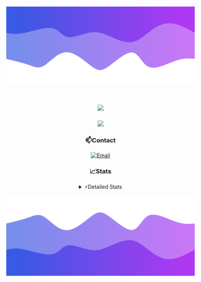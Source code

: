 ![Header](./header.png)
<div align="center">

<h1 align="center">
  <a href="https://git.io/typing-svg">
    <img src="https://readme-typing-svg.herokuapp.com/?lines=Hello,+There!+👋;This+is+chicho.;CEO+on+Hely+Development....;&center=true&size=25">
  </a>
</h1>
  
<p align="center">
  <img src="https://lanyard.cnrad.dev/api/852683595378196480" />
</p>

### 📫Contact
  [![Email](https://img.shields.io/badge/Email-gastondalla@gmail.com-04619f?style=for-the-badge&logo=gmail&logoColor=white)](mailto:gastondalla@gmail.com)
</br>  
### 📈Stats
<details>
    <summary> ⚡Detailed Stats</summary>
    <br/>

<!--START_SECTION:waka-->
![Code Time](http://img.shields.io/badge/Code%20Time-127%20hrs%2054%20mins-blue)

![Profile Views](http://img.shields.io/badge/Profile%20Views-4-blue)

**🐱 My GitHub Data** 

> 📦 37.4 kB Used in GitHub's Storage 
 > 
> 🏆 8 Contributions in the Year 2023
 > 
> 🚫 Not Opted to Hire
 > 
> 📜 7 Public Repositories 
 > 
> 🔑 7 Private Repositories 
 > 
**I'm a Night 🦉** 

```text
🌞 Morning                14 commits          █░░░░░░░░░░░░░░░░░░░░░░░░   04.29 % 
🌆 Daytime                48 commits          ████░░░░░░░░░░░░░░░░░░░░░   14.72 % 
🌃 Evening                156 commits         ████████████░░░░░░░░░░░░░   47.85 % 
🌙 Night                  108 commits         ████████░░░░░░░░░░░░░░░░░   33.13 % 
```
📅 **I'm Most Productive on Tuesday** 

```text
Monday                   23 commits          ██░░░░░░░░░░░░░░░░░░░░░░░   07.06 % 
Tuesday                  69 commits          █████░░░░░░░░░░░░░░░░░░░░   21.17 % 
Wednesday                61 commits          █████░░░░░░░░░░░░░░░░░░░░   18.71 % 
Thursday                 32 commits          ██░░░░░░░░░░░░░░░░░░░░░░░   09.82 % 
Friday                   43 commits          ███░░░░░░░░░░░░░░░░░░░░░░   13.19 % 
Saturday                 48 commits          ████░░░░░░░░░░░░░░░░░░░░░   14.72 % 
Sunday                   50 commits          ████░░░░░░░░░░░░░░░░░░░░░   15.34 % 
```


📊 **This Week I Spent My Time On** 

```text
🕑︎ Time Zone: America/Argentina/Buenos_Aires

💬 Programming Languages: 
HTML                     8 hrs 26 mins       █████████████████░░░░░░░░   66.49 % 
CSS                      3 hrs 7 mins        ██████░░░░░░░░░░░░░░░░░░░   24.56 % 
Python                   1 hr 3 mins         ██░░░░░░░░░░░░░░░░░░░░░░░   08.28 % 
Text                     4 mins              ░░░░░░░░░░░░░░░░░░░░░░░░░   00.61 % 
ActionScript 3           0 secs              ░░░░░░░░░░░░░░░░░░░░░░░░░   00.04 % 

🔥 Editors: 
VS Code                  12 hrs 42 mins      █████████████████████████   100.00 % 

🐱‍💻 Projects: 
Coder                    9 hrs 56 mins       ████████████████████░░░░░   78.24 % 
Unknown Project          1 hr 14 mins        ██░░░░░░░░░░░░░░░░░░░░░░░   09.84 % 
Diseño Web               52 mins             ██░░░░░░░░░░░░░░░░░░░░░░░   06.85 % 
pagina-1                 38 mins             █░░░░░░░░░░░░░░░░░░░░░░░░   05.07 % 
ocean-backend            0 secs              ░░░░░░░░░░░░░░░░░░░░░░░░░   00.00 % 

💻 Operating System: 
Windows                  12 hrs 42 mins      █████████████████████████   100.00 % 
```

**I Mostly Code in JavaScript** 

```text
JavaScript               8 repos             ████████░░░░░░░░░░░░░░░░░   33.33 % 
CSS                      3 repos             ███░░░░░░░░░░░░░░░░░░░░░░   12.50 % 
Python                   2 repos             ██░░░░░░░░░░░░░░░░░░░░░░░   08.33 % 
C#                       1 repo              █░░░░░░░░░░░░░░░░░░░░░░░░   04.17 % 
Batchfile                1 repo              █░░░░░░░░░░░░░░░░░░░░░░░░   04.17 % 
```




 Last Updated on 08/06/2023 15:12:21 UTC
<!--END_SECTION:waka-->
</details>

![Footer](./footer.png)
